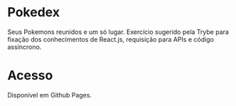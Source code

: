# Pokedex
Seus Pokemons reunidos e um só lugar. Exercício sugerido pela Trybe para fixação dos conhecimentos de React.js, requisição para APIs e código assíncrono.

# Acesso

Disponível em Github Pages.
